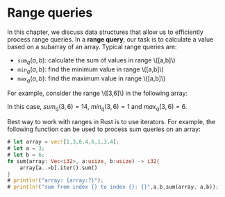 # Range queries

In this chapter, we discuss data structures
that allow us to efficiently process range queries.
In a **range query**,
our task is to calculate a value
based on a subarray of an array.
Typical range queries are:

- $\texttt{sum}_q(a,b)$: calculate the sum of values in range \\([a,b]\\)
- $\texttt{min}_q(a,b)$: find the minimum value in range \\([a,b]\\)
- $\texttt{max}_q(a,b)$: find the maximum value in range \\([a,b]\\)

For example, consider the range \\([3,6]\\) in the following array:

<script type="text/tikz">
\begin{tikzpicture}[scale=0.7]
\fill[color=lightgray] (3,0) rectangle (7,1);
\draw (0,0) grid (8,1);

\node at (0.5,0.5) {1};
\node at (1.5,0.5) {3};
\node at (2.5,0.5) {8};
\node at (3.5,0.5) {4};
\node at (4.5,0.5) {6};
\node at (5.5,0.5) {1};
\node at (6.5,0.5) {3};
\node at (7.5,0.5) {4};

\footnotesize
\node at (0.5,1.4) {0};
\node at (1.5,1.4) {1};
\node at (2.5,1.4) {2};
\node at (3.5,1.4) {3};
\node at (4.5,1.4) {4};
\node at (5.5,1.4) {5};
\node at (6.5,1.4) {6};
\node at (7.5,1.4) {7};
\end{tikzpicture}
</script>

In this case, $sum_q(3,6)=14$,
$min_q(3,6)=1$ and $max_q(3,6)=6$.

Best way to work with ranges in Rust is to use iterators.
For example, the following function can be
used to process sum queries on an array:

```rust
# let array = vec![1,3,8,4,6,1,3,4];
# let a = 3;
# let b = 6;
fn sum(array: Vec<i32>, a:usize, b:usize) -> i32{
    array[a..=b].iter().sum()
}
# println!("array: {array:?}");
# println!("sum from index {} to index {}: {}",a,b,sum(array, a,b));
```

